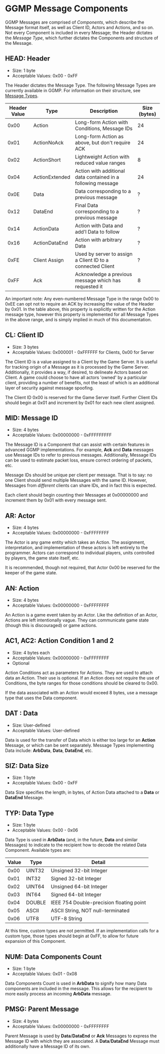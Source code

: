 # GGMP Message Components

GGMP Messages are comprised of *Components*, which describe the Message format itself, as well as Client ID, Actors and
 Actions, and so on. Not every Component is included in every Message; the Header dictates the *Message Type*, which 
further dictates the Components and structure of the Message.

## HEAD: Header

* Size: 1 byte
* Acceptable Values: 0x00 - 0xFF

The Header dictates the Message Type. The following Message Types are currently available in GGMP. For information on 
their structure, see [Message Types](message-types.md).

|Header Value|Type|Description|Size (bytes)|
|---|---|---|---|
|0x00|Action|Long-form Action with Conditions, Message IDs|24|
|0x01|ActionNoAck|Long-form Action as above, but don't require ACK|24|
|0x02|ActionShort|Lightweight Action with reduced value ranges|8|
|0x04|ActionExtended|Action with additional data contained in a following message|24|
|0x0E|Data|Data corresponding to a previous message|?|
|0x12|DataEnd|Final Data corresponding to a previous message|?|
|0x14|ActionData|Action with Data and add'l Data to follow|?|
|0x16|ActionDataEnd|Action with arbitrary Data|?|
|0xFE|Client Assign|Used by server to assign a Client ID to a connected Client|?|
|0xFF|Ack|Acknowledge a previous message which has requested it|8|

An important note: Any even-numbered Message Type in the range 0x00 to 0xEE can opt not to 
require an ACK by increasing the value of the Header by 0x01. In the table above, this property is explicitly written 
for the Action message type, however this property is implemented for all Message Types in the above range, and is 
simply implied in much of this documentation.

## CL: Client ID

* Size: 3 bytes 
* Acceptable Values: 0x000001 - 0xFFFFFF for Clients, 0x00 for Server

The Client ID is a value assigned to a Client by the Game Server. It is useful for tracking origin of a Message as it is
processed by the Game Server. Additionally, it provides a way, if desired, to delineate Actors based on Client. A game 
could choose to have all actors 'owned' by a particular client, providing a number of benefits, not the least of which 
is an additional layer of security against message spoofing.

The Client ID 0x00 is reserved for the Game Server itself. Further Client IDs should begin at 0x01 and increment by 0x01
for each new client assigned.
 
## MID: Message ID

* Size: 4 bytes
* Acceptable Values: 0x00000000 - 0xFFFFFFFFF

The Message ID is a Component that can assist with certain features in advanced GGMP implementations. For 
example, **Ack** and **Data** messages use Message IDs to refer to previous messages. 
Additionally, Message IDs can be used to estimate packet loss, ensure correct ordering of packets, etc.

Message IDs should be unique per client per message. That is to say: no one Client should send multiple Messages with 
the same ID. However, Messages from *different* clients can share IDs, and in fact this is expected.

Each client should begin counting their Messages at 0x00000000 and increment them by 0x01 with every message sent.

 
## AR: Actor
* Size: 4 bytes
* Acceptable Values: 0x00000000 - 0xFFFFFFFF

The Actor is any game entity which takes an Action. The assignment, interpretation, and implementation of these actors 
is left entirely to the programmer. Actors can correspond to individual players, units controlled by players, the game 
state itself, etc.

It is recommended, though not required, that Actor 0x00 be reserved for the keeper of the game state.

## AN: Action
* Size: 4 bytes
* Acceptable Values: 0x00000000 - 0xFFFFFFFF

An Action is a game event taken by an Actor. Like the definition of an Actor, Actions are left intentionally vague. They
can communicate game state (though this is discouraged) or game actions. 

## AC1, AC2: Action Condition 1 and 2
* Size: 4 bytes each
* Acceptable Values: 0x00000000 - 0xFFFFFFFF
* Optional

Action Conditions act as parameters for Actions. They are used to attach data an Action. Their use is optional. If an 
Action does not require the use of Conditions, the byte ranges for those conditions should be cleared to 0x00.

If the data associated with an Action would exceed 8 bytes, use a message type that uses the Data component.
 
## DAT : Data
* Size: User-defined
* Acceptable Values: User-defined

Data is used for the transfer of Data which is either too large for an **Action** Message, or which can be sent separately.
Message Types implementing Data include: **ArbData**, **Data**, **DataEnd**, etc. 


## SIZ: Data Size
* Size: 1 byte
* Acceptable Values: 0x00 - 0xFF

Data Size specifies the length, in bytes, of Action Data attached to a **Data** or **DataEnd** Message.

## TYP: Data Type
* Size: 1 byte
* Acceptable Values: 0x00 - 0x06 

Data Type is used in **ArbData** (and, in the future, **Data** and similar Messages) to indicate to the recipient how to decode
the related Data Component. Available types are:

|Value |Type |Detail|
|-|-|-|
|0x00 |UINT32 |Unsigned 32-bit Integer|
|0x01 |INT32  |Signed 32-bit Integer  |
|0x02 |UINT64 |Unsigned 64-bit Integer|
|0x03 |INT64  |Signed 64-bit Integer  |
|0x04 |DOUBLE |IEEE 754 Double-precision floating point |
|0x05 |ASCII  |ASCII String, NOT null-terminated |
|0x06 |UTF8   |UTF-8 String           |

At this time, custom types are not permitted. If an implementation calls for a custom type, those types should begin at 
0xFF, to allow for future expansion of this Component.

## NUM: Data Components Count
* Size: 1 byte
* Acceptable Values: 0x01 - 0x08

Data Components Count is used in **ArbData** to signify how many Data components are included in the message. This allows
for the recipient to more easily process an incoming **ArbData** message.


## PMSG: Parent Message
* Size: 4 bytes
* Acceptable Values: 0x00000000 - 0xFFFFFFFF

Parent Message is used by **Data**/**DataEnd** or **Ack** Messages to express the Message ID with which they are associated. A 
**Data**/**DataEnd** Message must additionally have a Message ID of its own.  
   
 
